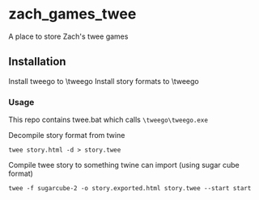 # zach_games_twee

A place to store Zach's twee games

## Installation

Install tweego to \tweego
Install story formats to \tweego

### Usage

This repo contains twee.bat which calls ```\tweego\tweego.exe```

Decompile story format from twine

    twee story.html -d > story.twee

Compile twee story to something twine can import (using sugar cube format)

    twee -f sugarcube-2 -o story.exported.html story.twee --start start
